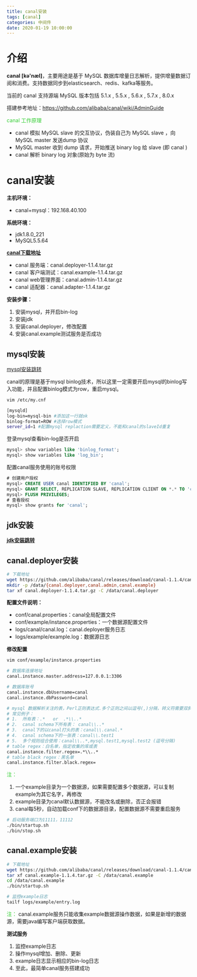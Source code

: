 ```yaml
---
title: canal安装
tags: [canal]
categories: 中间件
date: 2020-01-19 10:00:00
---
```


# 介绍

**canal [kə'næl]**，主要用途是基于 MySQL 数据库增量日志解析，提供增量数据订阅和消费。支持数据同步到elasticsearch、redis、kafka等服务。

当前的 canal 支持源端 MySQL 版本包括 5.1.x , 5.5.x , 5.6.x , 5.7.x , 8.0.x

搭建参考地址：https://github.com/alibaba/canal/wiki/AdminGuide

<font color='32CD32'>canal 工作原理</font>

- canal 模拟 MySQL slave 的交互协议，伪装自己为 MySQL slave ，向 MySQL master 发送dump 协议
- MySQL master 收到 dump 请求，开始推送 binary log 给 slave (即 canal )
- canal 解析 binary log 对象(原始为 byte 流)

# canal安装

**主机环境：**

- canal+mysql：192.168.40.100

**系统环境：**

- jdk1.8.0_221
- MySQL5.5.64

[**canal下载地址**](https://github.com/alibaba/canal/releases)

- canal 服务端：canal.deployer-1.1.4.tar.gz	
- canal 客户端测试：canal.example-1.1.4.tar.gz	
- canal web管理界面：canal.admin-1.1.4.tar.gz		
- canal 适配器：canal.adapter-1.1.4.tar.gz	 

**安装步骤：**

1. 安装mysql，并开启bin-log
2. 安装jdk
3. 安装canal.deployer，修改配置
4. 安装canal.example测试服务是否成功

## mysql安装

[mysql安装跳转](https://hxqxiaoqi.gitee.io/2019/10/23/centos7安装mariadb/)

canal的原理是基于mysql binlog技术，所以这里一定需要开启mysql的binlog写入功能，并且配置binlog模式为row，重启mysql。

```bash
vim /etc/my.cnf
```

```bash
[mysqld]  
log-bin=mysql-bin #添加这一行就ok  
binlog-format=ROW #选择row模式  
server_id=1 #配置mysql replaction需要定义，不能和canal的slaveId重复  
```

登录mysql查看bin-log是否开启

```sql
mysql> show variables like 'binlog_format';
mysql> show variables like 'log_bin';
```

配置canal服务使用的账号权限

```sql
# 创建用户授权
mysql> CREATE USER canal IDENTIFIED BY 'canal';    
mysql> GRANT SELECT, REPLICATION SLAVE, REPLICATION CLIENT ON *.* TO 'canal'@'%';  
mysql> FLUSH PRIVILEGES; 
# 查看授权
mysql> show grants for 'canal';
```

## jdk安装

[**jdk安装跳转**](https://hxqxiaoqi.gitee.io/2019/06/04/JDK1.8环境安装-linux/)

## canal.deployer安装

```bash
# 下载地址
wget https://github.com/alibaba/canal/releases/download/canal-1.1.4/canal.deployer-1.1.4.tar.gz
mkdir -p /data/{canal.deployer,canal.admin,canal.example}
tar xf canal.deployer-1.1.4.tar.gz -C /data/canal.deployer
```

**配置文件说明：**

- conf/canal.properties：canal全局配置文件
- conf/example/instance.properties：一个数据源配置文件
- logs/canal/canal.log：canal.deployer服务日志
- logs/example/example.log：数据源日志

**修改配置**

```bash
vim conf/example/instance.properties
```

```bash
# 数据库连接地址
canal.instance.master.address=127.0.0.1:3306

# 数据库账号
canal.instance.dbUsername=canal
canal.instance.dbPassword=canal

# mysql 数据解析关注的表，Perl正则表达式.多个正则之间以逗号(,)分隔，转义符需要双斜杠(\\)
# 常见例子：
# 1.  所有表：.*   or  .*\\..*
# 2.  canal schema下所有表： canal\\..*
# 3.  canal下的以canal打头的表：canal\\.canal.*
# 4.  canal schema下的一张表：canal\\.test1
# 5.  多个规则组合使用：canal\\..*,mysql.test1,mysql.test2 (逗号分隔)
# table regex：白名单，指定收集的库或表
canal.instance.filter.regex=.*\\..*
# table black regex：黑名单
canal.instance.filter.black.regex=
```

<font color='32CD32'>注：</font> 

1. 一个example目录为一个数据源，如果需要配置多个数据源，可以复制example为其它名字，再修改
2. example目录为canal默认数据源，不能改名或删除，否正会报错
3. canal每5秒，自动加载conf下的数据源目录，配置数据源不需要重启服务

```bash
# 启动服务端口为11111，11112
./bin/startup.sh
./bin/stop.sh 
```

## canal.example安装

```bash
# 下载地址
wget https://github.com/alibaba/canal/releases/download/canal-1.1.4/canal.example-1.1.4.tar.gz
tar xf canal.example-1.1.4.tar.gz -C /data/canal.example
cd /data/canal.example
./bin/startup.sh

# 监控example日志
tailf logs/example/entry.log
```

<font color='32CD32'>注：</font> canal.example服务只能收集example数据源操作数据，如果是新增的数据源，需要java编写客户端获取数据。

**测试服务**

1. 监控example日志
2. 操作mysql增加、删除、更新
3. example日志显示相应的bin-log日志
4. 至此，最简单canal服务搭建成功


